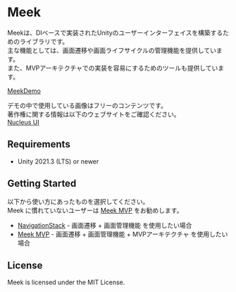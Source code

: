 # Meek
Meekは、DIベースで実装されたUnityのユーザーインターフェイスを構築するためのライブラリです。  
主な機能としては、画面遷移や画面ライフサイクルの管理機能を提供しています。  
また、MVPアーキテクチャでの実装を容易にするためのツールも提供しています。  

[MeekDemo](https://user-images.githubusercontent.com/19426596/232242080-f2eac6e7-e1ae-48c3-9816-8aebae1f951b.mov)

デモの中で使用している画像はフリーのコンテンツです。    
著作権に関する情報は以下のウェブサイトをご確認ください。  
[Nucleus UI](https://www.nucleus-ui.com/)

## Requirements
* Unity 2021.3 (LTS) or newer

## Getting Started
以下から使い方にあったものを選択してください。  
Meek に慣れていないユーザーは [Meek MVP](./Assets/Packages/Meek.MVP/README_JA.md) をお勧めします。

* [NavigationStack](./Assets/Packages/Meek.NavigationStack/README_JA.md) - 画面遷移 + 画面管理機能 を使用したい場合
* [Meek MVP](./Assets/Packages/Meek.MVP/README_JA.md) - 画面遷移 + 画面管理機能 + MVPアーキテクチャ を使用したい場合


## License
Meek is licensed under the MIT License.
